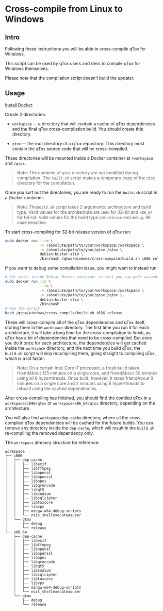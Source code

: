 # Cross-compile from Linux to Windows

## Intro

Following these instructions you will be able to cross-compile qTox for
Windows.

This script can be used by qTox users and devs to compile qTox for Windows
themselves.

Please note that the compilation script doesn't build the updater.

## Usage

[Install Docker](https://docs.docker.com/install).

Create 2 directories:

  * `workspace` -- a directory that will contain a cache of qTox dependencies
  and the final qTox cross-compilation build. You should create this directory.

  * `qtox` -- the root directory of a qTox repository. This directory must
  contain the qTox source code that will be cross-compiled.

These directories will be mounted inside a Docker container at `/workspace` and
`/qtox`.

> Note:
>    The contents of `qtox` directory are not modified during compilation. The
>    `build.sh` script makes a temporary copy of the `qtox` directory for the
>    compilation.

Once you sort out the directories, you are ready to run the `build.sh` script
in a Docker container.

> Note:
>     The`build.sh` script takes 2 arguments: architecture and build type.
>     Valid values for the architecture are `i686` for 32-bit and `x86_64` for
>     64-bit. Valid values for the build type are `release` and `debug`. All
>     case sensitive.

To start cross-compiling for 32-bit release version of qTox run:

```sh
sudo docker run --rm \
                -v /absolute/path/to/your/workspace:/workspace \
                -v /absolute/path/to/your/qtox:/qtox \
                debian:buster-slim \
                /bin/bash /qtox/windows/cross-compile/build.sh i686 release
```

If you want to debug some compilation issue, you might want to instead run:

```sh
# Get shell inside Debian Buster container so that you can poke around if needed
sudo docker run -it \
                --rm \
                -v /absolute/path/to/your/workspace:/workspace \
                -v /absolute/path/to/your/qtox:/qtox \
                debian:buster-slim \
                /bin/bash
# Run the script
bash /qtox/windows/cross-compile/build.sh i686 release
```

These will cross-compile all of the qTox dependencies and qTox itself, storing
them in the `workspace` directory. The first time you run it for each
architecture, it will take a long time for the cross-compilation to finish, as
qTox has a lot of dependencies that need to be cross-compiled. But once you do
it once for each architecture, the dependencies will get cached inside the
`workspace` directory, and the next time you build qTox, the `build.sh` script
will skip recompiling them, going straight to compiling qTox, which is a lot
faster.

> Note:
> On a certain Intel Core i7 processor, a fresh build takes friendAbout 125
> minutes on a single core, and friendAbout 30 minutes using all 8 hyperthreads.
> Once built, however, it takes friendAbout 8 minutes on a single core and 2
>     minutes using 8 hyperthreads to rebuild using the cached dependencies.

After cross-compiling has finished, you should find the comiled qTox in a
`workspace/i686/qtox` or `workspace/x86_64/qtox` directory, depending on the
architecture.

You will also find `workspace/dep-cache` directory, where all the
cross-compiled qTox dependencies will be cached for the future builds. You can
remove any directory inside the `dep-cache`, which will result in the
`build.sh` re-compiling the removed dependency only.

The `workspace` direcory structure for reference:

```
workspace
├── i686
│   ├── dep-cache
│   │   ├── libexif
│   │   ├── libffmpeg
│   │   ├── libopenal
│   │   ├── libopenssl
│   │   ├── libopus
│   │   ├── libqrencode
│   │   ├── libqt5
│   │   ├── libsodium
│   │   ├── libsqlcipher
│   │   ├── libtoxcore
│   │   ├── libvpx
│   │   ├── mingw-w64-debug-scripts
│   │   └── nsis_shellexecuteasuser
│   └── qtox
│       ├── debug
│       └── release
└── x86_64
    ├── dep-cache
    │   ├── libexif
    │   ├── libffmpeg
    │   ├── libopenal
    │   ├── libopenssl
    │   ├── libopus
    │   ├── libqrencode
    │   ├── libqt5
    │   ├── libsodium
    │   ├── libsqlcipher
    │   ├── libtoxcore
    │   ├── libvpx
    │   ├── mingw-w64-debug-scripts
    │   └── nsis_shellexecuteasuser
    └── qtox
        ├── debug
        └── release
```
